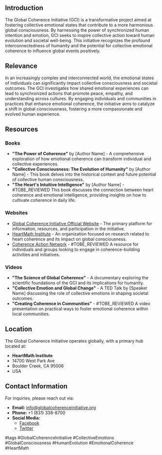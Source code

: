 ## Introduction
The Global Coherence Initiative (GCI) is a transformative project aimed at fostering collective emotional states that contribute to a more harmonious global consciousness. By harnessing the power of synchronized human intention and emotion, GCI seeks to inspire collective action toward human evolution and societal well-being. This initiative recognizes the profound interconnectedness of humanity and the potential for collective emotional coherence to influence global events positively.

## Relevance
In an increasingly complex and interconnected world, the emotional states of individuals can significantly impact collective consciousness and societal outcomes. The GCI investigates how shared emotional experiences can lead to synchronized actions that promote peace, empathy, and understanding across cultures. By engaging individuals and communities in practices that enhance emotional coherence, the initiative aims to catalyze a shift in global consciousness, fostering a more compassionate and evolved human experience.

## Resources

### Books
- **"The Power of Coherence"** by [Author Name] - A comprehensive exploration of how emotional coherence can transform individual and collective experiences.
- **"Collective Consciousness: The Evolution of Humanity"** by [Author Name] - This book delves into the historical context and future potential of collective human consciousness.
- **"The Heart's Intuitive Intelligence"** by [Author Name] - #TOBE_REVIEWED This book discusses the connection between heart coherence and emotional intelligence, providing insights on how to cultivate coherence in daily life.

### Websites
- [Global Coherence Initiative Official Website](https://www.globalcoherenceinitiative.org) - The primary platform for information, resources, and participation in the initiative.
- [HeartMath Institute](https://www.heartmath.org) - An organization focused on research related to heart coherence and its impact on global consciousness.
- [Coherence Action Network](https://www.coherenceactionnetwork.org) - #TOBE_REVIEWED A resource for individuals and groups looking to engage in coherence-building activities and initiatives.

### Videos
- **"The Science of Global Coherence"** - A documentary exploring the scientific foundations of the GCI and its implications for humanity.
- **"Collective Emotion and Global Change"** - A TED Talk by [Speaker Name] discussing the role of collective emotions in shaping societal outcomes.
- **"Creating Coherence in Communities"** - #TOBE_REVIEWED A video presentation on practical ways to foster emotional coherence within local communities.

## Location
The Global Coherence Initiative operates globally, with a primary hub located at:
- **HeartMath Institute**
- 14700 West Park Ave
- Boulder Creek, CA 95006
- USA

## Contact Information
For inquiries, please reach out via:
- **Email:** info@globalcoherenceinitiative.org
- **Phone:** +1 (831) 338-8700
- **Social Media:** 
  - [Facebook](https://www.facebook.com/globalcoherenceinitiative)
  - [Twitter](https://twitter.com/globalcoherence)

#tags
#GlobalCoherenceInitiative #CollectiveEmotions #GlobalConsciousness #HumanEvolution #EmotionalCoherence #HeartMath
